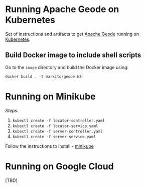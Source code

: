 # Running Apache Geode on Kubernetes

Set of instructions and artifacts to get [Apache Geode](http://geode.incubator.apache.org) running on [Kubernetes](http://kubernetes.io/).

## Build Docker image to include shell scripts

Go to the `image` directory and build the Docker image using:

`docker build . -t markito/geode:k8`

# Running on Minikube

*Steps*:

1. `kubectl create -f locator-controller.yaml`
1. `kubectl create -f locator-service.yaml`
1. `kubectl create -f server-controller.yaml`
1. `kubectl create -f server-service.yaml`

Follow the instructions to install - [minikube](http://kubernetes.io/docs/getting-started-guides/minikube/)

# Running on Google Cloud

[TBD]
